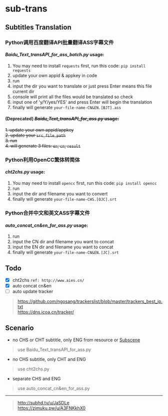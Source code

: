 # sub-trans

## Subtitles Translation

### Python调用百度翻译API批量翻译ASS字幕文件

#### *Baidu_Text_transAPI_for_ass_batch.py* **usage:**

1. You may need to install `requests` first, run this code: `pip install requests`
2. update your own appid & appkey in code
3. run
4. input the dir you want to translate or just press Enter means this file current dir
5. console will print all the files would be translated so check
6. input one of 'y/Y/yes/YES' and press Enter will begin the translation
7. finally will generate `your-file-name-CN&EN.[BJT].ass`

#### **(Deprecated)** ~~*Baidu_Text_transAPI_for_ass.py* **usage:**~~

~~1. update your own appid/appkey~~  
~~2. update your `src_file_path`~~  
~~3. run~~  
~~4. will generate 3 files: `en`, `cn`, `result`~~

### Python利用OpenCC繁体转简体

#### *cht2chs.py* **usage:**

1. You may need to install `opencc` first, run this code: `pip install opencc`
2. run
3. input the dir and filename you want to convert
4. finally will generate `your-file-name-CHS.[OJC].srt`

### Python合并中文和英文ASS字幕文件

#### *auto_concat_cn&en_for_ass.py* **usage:**

1. run
2. input the CN dir and filename you want to concat
3. input the EN dir and filename you want to concat
4. finally will generate `your-file-name-CN&EN.[JC].srt`

## Todo

- [x] cht2chs `ref: http://www.aies.cn/`
- [x] auto concat cn&en
- [ ] auto update tracker
> <https://github.com/ngosang/trackerslist/blob/master/trackers_best_ip.txt>  
> <https://dns.icoa.cn/tracker/>

## Scenario

- no CHS or CHT subtitle, only ENG from resource or [Subscene](https://subscene.com)

> use Baidu_Text_transAPI_for_ass.py

- no CHS subtitle, only CHT and ENG

> use cht2chs.py

- separate CHS and ENG

> use auto_concat_cn&en_for_ass.py

---
> <http://subhd.tv/u/JaSDLe>  
> <https://zimuku.pw/u/A3FNKkhX0>
